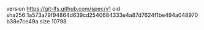 version https://git-lfs.github.com/spec/v1
oid sha256:1a573a79f94864d639cd2540684333e4a87d7624f1be494a048970b38e7ce49a
size 10798

